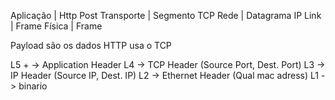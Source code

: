 Aplicação    | Http Post
Transporte   | Segmento TCP
Rede         | Datagrama IP
Link         | Frame
Física       | Frame

Payload são os dados
HTTP usa o TCP


L5 + -> Application Header
L4 -> TCP Header (Source Port, Dest. Port)
L3 -> IP Header (Source IP, Dest. IP)
L2 -> Ethernet Header (Qual mac adress)
L1 -> binario



